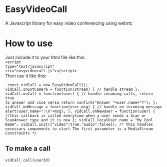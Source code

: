 # EasyVideoCall
A Javascript library for easy video conferencing using webrtc

# How to use
Just include it to your html file like this:<br/>
<code>&lt;script type="text/javascript" src="easyvideocall.js"&gt;&lt;/script&gt;</code><br/>
Then use it like this:<br/>
<code><pre>
const vidCall = new EasyVideoCall();
vidCall.onGotCamera = function(stream) {
  // handle stream
};
vidCall.onCall = function(user) {
  // handle incoming calls, return true to answer and vice versa 
  return confirm("Answer "+user.name+"?");
};
vidCall.onMessage = function(user,msg) {
  // handle an incoming message
  alert(user.name+":\n"+msg);
};
vidCall.onNewUser = function(user) {
  //this callback is called everytime when a user sends a Scan or ScanAnswer type and it is new
};
vidCall.localUser.name = "My Cool Name";
vidCall.init({"video":true,"audio":false});
/* this handles necessary components to start
The first parameter is a MediaStream Constraints
*/
</pre></code>

## To make a call
<code>vidCall.call(userId)</code>
